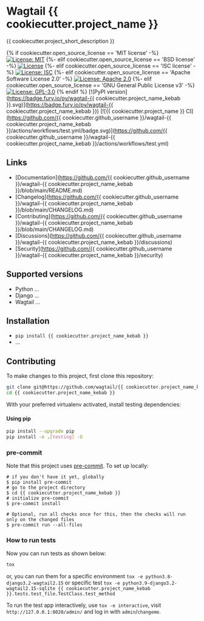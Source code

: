 # Wagtail {{ cookiecutter.project_name }}

{{ cookiecutter.project_short_description }}

{% if cookiecutter.open_source_license == 'MIT license' -%}
[![License: MIT](https://img.shields.io/badge/License-MIT-yellow.svg)](https://opensource.org/licenses/MIT)
{%- elif cookiecutter.open_source_license == 'BSD license' -%}
[![License](https://img.shields.io/badge/License-BSD_3--Clause-blue.svg)](https://opensource.org/licenses/BSD-3-Clause)
{%- elif cookiecutter.open_source_license == 'ISC license' -%}
[![License: ISC](https://img.shields.io/badge/License-ISC-blue.svg)](https://opensource.org/licenses/ISC)
{%- elif cookiecutter.open_source_license == 'Apache Software License 2.0' -%}
[![License: Apache 2.0](https://img.shields.io/badge/License-Apache_2.0-blue.svg)](https://opensource.org/licenses/Apache-2.0)
{%- elif cookiecutter.open_source_license == 'GNU General Public License v3' -%}
[![License: GPL-3.0](https://img.shields.io/badge/License-GPL--3.0-blue.svg)](https://opensource.org/licenses/GPL-3.0)
{% endif %}
[![PyPI version](https://badge.fury.io/py/wagtail-{{ cookiecutter.project_name_kebab }}.svg)](https://badge.fury.io/py/wagtail-{{ cookiecutter.project_name_kebab }})
[![{{ cookiecutter.project_name }} CI](https://github.com/{{ cookiecutter.github_username }}/wagtail-{{ cookiecutter.project_name_kebab }}/actions/workflows/test.yml/badge.svg)](https://github.com/{{ cookiecutter.github_username }}/wagtail-{{ cookiecutter.project_name_kebab }}/actions/workflows/test.yml)

## Links

- [Documentation](https://github.com/{{ cookiecutter.github_username }}/wagtail-{{ cookiecutter.project_name_kebab }}/blob/main/README.md)
- [Changelog](https://github.com/{{ cookiecutter.github_username }}/wagtail-{{ cookiecutter.project_name_kebab }}/blob/main/CHANGELOG.md)
- [Contributing](https://github.com/{{ cookiecutter.github_username }}/wagtail-{{ cookiecutter.project_name_kebab }}/blob/main/CHANGELOG.md)
- [Discussions](https://github.com/{{ cookiecutter.github_username }}/wagtail-{{ cookiecutter.project_name_kebab }}/discussions)
- [Security](https://github.com/{{ cookiecutter.github_username }}/wagtail-{{ cookiecutter.project_name_kebab }}/security)

## Supported versions

- Python ...
- Django ...
- Wagtail ...

## Installation

- `pip install {{ cookiecutter.project_name_kebab }}`
- ...


## Contributing

To make changes to this project, first clone this repository:

```sh
git clone git@https://github.com/wagtail/{{ cookiecutter.project_name_kebab }}.git
cd {{ cookiecutter.project_name_kebab }}
```

With your preferred virtualenv activated, install testing dependencies:

#### Using pip

```sh
pip install --upgrade pip
pip install -e .[testing] -U
```


### pre-commit

Note that this project uses [pre-commit](https://github.com/pre-commit/pre-commit). To set up locally:

```shell
# if you don't have it yet, globally
$ pip install pre-commit
# go to the project directory
$ cd {{ cookiecutter.project_name_kebab }}
# initialize pre-commit
$ pre-commit install

# Optional, run all checks once for this, then the checks will run only on the changed files
$ pre-commit run --all-files
```

### How to run tests

Now you can run tests as shown below:

```sh
tox
```

or, you can run them for a specific environment `tox -e python3.8-django3.2-wagtail2.15` or specific test
`tox -e python3.9-django3.2-wagtail2.15-sqlite {{ cookiecutter.project_name_kebab }}.tests.test_file.TestClass.test_method`

To run the test app interactively, use `tox -e interactive`, visit `http://127.0.0.1:8020/admin/` and log in with `admin`/`changeme`.
